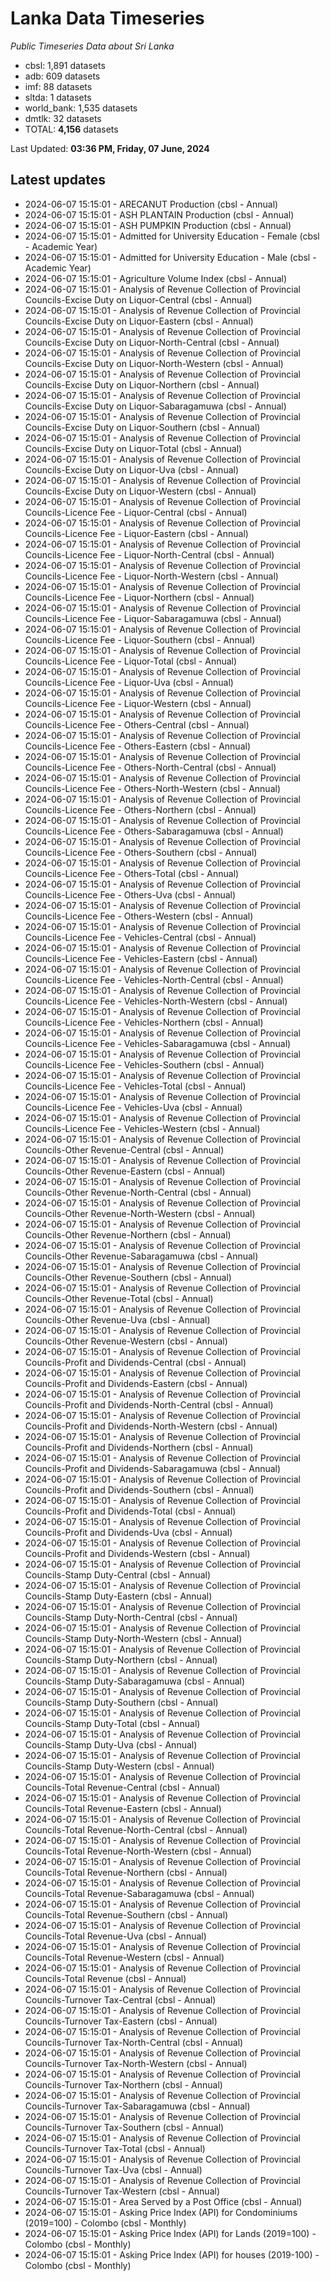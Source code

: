 # Lanka Data Timeseries
*Public Timeseries Data about Sri Lanka*

* cbsl: 1,891 datasets
* adb: 609 datasets
* imf: 88 datasets
* sltda: 1 datasets
* world_bank: 1,535 datasets
* dmtlk: 32 datasets
* TOTAL: **4,156** datasets

Last Updated: **03:36 PM, Friday, 07 June, 2024**

## Latest updates

* 2024-06-07 15:15:01 - ARECANUT Production (cbsl - Annual)
* 2024-06-07 15:15:01 - ASH PLANTAIN Production (cbsl - Annual)
* 2024-06-07 15:15:01 - ASH PUMPKIN Production (cbsl - Annual)
* 2024-06-07 15:15:01 - Admitted for University Education - Female (cbsl - Academic Year)
* 2024-06-07 15:15:01 - Admitted for University Education - Male (cbsl - Academic Year)
* 2024-06-07 15:15:01 - Agriculture Volume Index (cbsl - Annual)
* 2024-06-07 15:15:01 - Analysis of Revenue Collection of Provincial Councils-Excise Duty on Liquor-Central (cbsl - Annual)
* 2024-06-07 15:15:01 - Analysis of Revenue Collection of Provincial Councils-Excise Duty on Liquor-Eastern (cbsl - Annual)
* 2024-06-07 15:15:01 - Analysis of Revenue Collection of Provincial Councils-Excise Duty on Liquor-North-Central (cbsl - Annual)
* 2024-06-07 15:15:01 - Analysis of Revenue Collection of Provincial Councils-Excise Duty on Liquor-North-Western (cbsl - Annual)
* 2024-06-07 15:15:01 - Analysis of Revenue Collection of Provincial Councils-Excise Duty on Liquor-Northern (cbsl - Annual)
* 2024-06-07 15:15:01 - Analysis of Revenue Collection of Provincial Councils-Excise Duty on Liquor-Sabaragamuwa (cbsl - Annual)
* 2024-06-07 15:15:01 - Analysis of Revenue Collection of Provincial Councils-Excise Duty on Liquor-Southern (cbsl - Annual)
* 2024-06-07 15:15:01 - Analysis of Revenue Collection of Provincial Councils-Excise Duty on Liquor-Total (cbsl - Annual)
* 2024-06-07 15:15:01 - Analysis of Revenue Collection of Provincial Councils-Excise Duty on Liquor-Uva (cbsl - Annual)
* 2024-06-07 15:15:01 - Analysis of Revenue Collection of Provincial Councils-Excise Duty on Liquor-Western (cbsl - Annual)
* 2024-06-07 15:15:01 - Analysis of Revenue Collection of Provincial Councils-Licence Fee - Liquor-Central (cbsl - Annual)
* 2024-06-07 15:15:01 - Analysis of Revenue Collection of Provincial Councils-Licence Fee - Liquor-Eastern (cbsl - Annual)
* 2024-06-07 15:15:01 - Analysis of Revenue Collection of Provincial Councils-Licence Fee - Liquor-North-Central (cbsl - Annual)
* 2024-06-07 15:15:01 - Analysis of Revenue Collection of Provincial Councils-Licence Fee - Liquor-North-Western (cbsl - Annual)
* 2024-06-07 15:15:01 - Analysis of Revenue Collection of Provincial Councils-Licence Fee - Liquor-Northern (cbsl - Annual)
* 2024-06-07 15:15:01 - Analysis of Revenue Collection of Provincial Councils-Licence Fee - Liquor-Sabaragamuwa (cbsl - Annual)
* 2024-06-07 15:15:01 - Analysis of Revenue Collection of Provincial Councils-Licence Fee - Liquor-Southern (cbsl - Annual)
* 2024-06-07 15:15:01 - Analysis of Revenue Collection of Provincial Councils-Licence Fee - Liquor-Total (cbsl - Annual)
* 2024-06-07 15:15:01 - Analysis of Revenue Collection of Provincial Councils-Licence Fee - Liquor-Uva (cbsl - Annual)
* 2024-06-07 15:15:01 - Analysis of Revenue Collection of Provincial Councils-Licence Fee - Liquor-Western (cbsl - Annual)
* 2024-06-07 15:15:01 - Analysis of Revenue Collection of Provincial Councils-Licence Fee - Others-Central (cbsl - Annual)
* 2024-06-07 15:15:01 - Analysis of Revenue Collection of Provincial Councils-Licence Fee - Others-Eastern (cbsl - Annual)
* 2024-06-07 15:15:01 - Analysis of Revenue Collection of Provincial Councils-Licence Fee - Others-North-Central (cbsl - Annual)
* 2024-06-07 15:15:01 - Analysis of Revenue Collection of Provincial Councils-Licence Fee - Others-North-Western (cbsl - Annual)
* 2024-06-07 15:15:01 - Analysis of Revenue Collection of Provincial Councils-Licence Fee - Others-Northern (cbsl - Annual)
* 2024-06-07 15:15:01 - Analysis of Revenue Collection of Provincial Councils-Licence Fee - Others-Sabaragamuwa (cbsl - Annual)
* 2024-06-07 15:15:01 - Analysis of Revenue Collection of Provincial Councils-Licence Fee - Others-Southern (cbsl - Annual)
* 2024-06-07 15:15:01 - Analysis of Revenue Collection of Provincial Councils-Licence Fee - Others-Total (cbsl - Annual)
* 2024-06-07 15:15:01 - Analysis of Revenue Collection of Provincial Councils-Licence Fee - Others-Uva (cbsl - Annual)
* 2024-06-07 15:15:01 - Analysis of Revenue Collection of Provincial Councils-Licence Fee - Others-Western (cbsl - Annual)
* 2024-06-07 15:15:01 - Analysis of Revenue Collection of Provincial Councils-Licence Fee - Vehicles-Central (cbsl - Annual)
* 2024-06-07 15:15:01 - Analysis of Revenue Collection of Provincial Councils-Licence Fee - Vehicles-Eastern (cbsl - Annual)
* 2024-06-07 15:15:01 - Analysis of Revenue Collection of Provincial Councils-Licence Fee - Vehicles-North-Central (cbsl - Annual)
* 2024-06-07 15:15:01 - Analysis of Revenue Collection of Provincial Councils-Licence Fee - Vehicles-North-Western (cbsl - Annual)
* 2024-06-07 15:15:01 - Analysis of Revenue Collection of Provincial Councils-Licence Fee - Vehicles-Northern (cbsl - Annual)
* 2024-06-07 15:15:01 - Analysis of Revenue Collection of Provincial Councils-Licence Fee - Vehicles-Sabaragamuwa (cbsl - Annual)
* 2024-06-07 15:15:01 - Analysis of Revenue Collection of Provincial Councils-Licence Fee - Vehicles-Southern (cbsl - Annual)
* 2024-06-07 15:15:01 - Analysis of Revenue Collection of Provincial Councils-Licence Fee - Vehicles-Total (cbsl - Annual)
* 2024-06-07 15:15:01 - Analysis of Revenue Collection of Provincial Councils-Licence Fee - Vehicles-Uva (cbsl - Annual)
* 2024-06-07 15:15:01 - Analysis of Revenue Collection of Provincial Councils-Licence Fee - Vehicles-Western (cbsl - Annual)
* 2024-06-07 15:15:01 - Analysis of Revenue Collection of Provincial Councils-Other Revenue-Central (cbsl - Annual)
* 2024-06-07 15:15:01 - Analysis of Revenue Collection of Provincial Councils-Other Revenue-Eastern (cbsl - Annual)
* 2024-06-07 15:15:01 - Analysis of Revenue Collection of Provincial Councils-Other Revenue-North-Central (cbsl - Annual)
* 2024-06-07 15:15:01 - Analysis of Revenue Collection of Provincial Councils-Other Revenue-North-Western (cbsl - Annual)
* 2024-06-07 15:15:01 - Analysis of Revenue Collection of Provincial Councils-Other Revenue-Northern (cbsl - Annual)
* 2024-06-07 15:15:01 - Analysis of Revenue Collection of Provincial Councils-Other Revenue-Sabaragamuwa (cbsl - Annual)
* 2024-06-07 15:15:01 - Analysis of Revenue Collection of Provincial Councils-Other Revenue-Southern (cbsl - Annual)
* 2024-06-07 15:15:01 - Analysis of Revenue Collection of Provincial Councils-Other Revenue-Total (cbsl - Annual)
* 2024-06-07 15:15:01 - Analysis of Revenue Collection of Provincial Councils-Other Revenue-Uva (cbsl - Annual)
* 2024-06-07 15:15:01 - Analysis of Revenue Collection of Provincial Councils-Other Revenue-Western (cbsl - Annual)
* 2024-06-07 15:15:01 - Analysis of Revenue Collection of Provincial Councils-Profit and Dividends-Central (cbsl - Annual)
* 2024-06-07 15:15:01 - Analysis of Revenue Collection of Provincial Councils-Profit and Dividends-Eastern (cbsl - Annual)
* 2024-06-07 15:15:01 - Analysis of Revenue Collection of Provincial Councils-Profit and Dividends-North-Central (cbsl - Annual)
* 2024-06-07 15:15:01 - Analysis of Revenue Collection of Provincial Councils-Profit and Dividends-North-Western (cbsl - Annual)
* 2024-06-07 15:15:01 - Analysis of Revenue Collection of Provincial Councils-Profit and Dividends-Northern (cbsl - Annual)
* 2024-06-07 15:15:01 - Analysis of Revenue Collection of Provincial Councils-Profit and Dividends-Sabaragamuwa (cbsl - Annual)
* 2024-06-07 15:15:01 - Analysis of Revenue Collection of Provincial Councils-Profit and Dividends-Southern (cbsl - Annual)
* 2024-06-07 15:15:01 - Analysis of Revenue Collection of Provincial Councils-Profit and Dividends-Total (cbsl - Annual)
* 2024-06-07 15:15:01 - Analysis of Revenue Collection of Provincial Councils-Profit and Dividends-Uva (cbsl - Annual)
* 2024-06-07 15:15:01 - Analysis of Revenue Collection of Provincial Councils-Profit and Dividends-Western (cbsl - Annual)
* 2024-06-07 15:15:01 - Analysis of Revenue Collection of Provincial Councils-Stamp Duty-Central (cbsl - Annual)
* 2024-06-07 15:15:01 - Analysis of Revenue Collection of Provincial Councils-Stamp Duty-Eastern (cbsl - Annual)
* 2024-06-07 15:15:01 - Analysis of Revenue Collection of Provincial Councils-Stamp Duty-North-Central (cbsl - Annual)
* 2024-06-07 15:15:01 - Analysis of Revenue Collection of Provincial Councils-Stamp Duty-North-Western (cbsl - Annual)
* 2024-06-07 15:15:01 - Analysis of Revenue Collection of Provincial Councils-Stamp Duty-Northern (cbsl - Annual)
* 2024-06-07 15:15:01 - Analysis of Revenue Collection of Provincial Councils-Stamp Duty-Sabaragamuwa (cbsl - Annual)
* 2024-06-07 15:15:01 - Analysis of Revenue Collection of Provincial Councils-Stamp Duty-Southern (cbsl - Annual)
* 2024-06-07 15:15:01 - Analysis of Revenue Collection of Provincial Councils-Stamp Duty-Total (cbsl - Annual)
* 2024-06-07 15:15:01 - Analysis of Revenue Collection of Provincial Councils-Stamp Duty-Uva (cbsl - Annual)
* 2024-06-07 15:15:01 - Analysis of Revenue Collection of Provincial Councils-Stamp Duty-Western (cbsl - Annual)
* 2024-06-07 15:15:01 - Analysis of Revenue Collection of Provincial Councils-Total Revenue-Central (cbsl - Annual)
* 2024-06-07 15:15:01 - Analysis of Revenue Collection of Provincial Councils-Total Revenue-Eastern (cbsl - Annual)
* 2024-06-07 15:15:01 - Analysis of Revenue Collection of Provincial Councils-Total Revenue-North-Central (cbsl - Annual)
* 2024-06-07 15:15:01 - Analysis of Revenue Collection of Provincial Councils-Total Revenue-North-Western (cbsl - Annual)
* 2024-06-07 15:15:01 - Analysis of Revenue Collection of Provincial Councils-Total Revenue-Northern (cbsl - Annual)
* 2024-06-07 15:15:01 - Analysis of Revenue Collection of Provincial Councils-Total Revenue-Sabaragamuwa (cbsl - Annual)
* 2024-06-07 15:15:01 - Analysis of Revenue Collection of Provincial Councils-Total Revenue-Southern (cbsl - Annual)
* 2024-06-07 15:15:01 - Analysis of Revenue Collection of Provincial Councils-Total Revenue-Uva (cbsl - Annual)
* 2024-06-07 15:15:01 - Analysis of Revenue Collection of Provincial Councils-Total Revenue-Western (cbsl - Annual)
* 2024-06-07 15:15:01 - Analysis of Revenue Collection of Provincial Councils-Total Revenue (cbsl - Annual)
* 2024-06-07 15:15:01 - Analysis of Revenue Collection of Provincial Councils-Turnover Tax-Central (cbsl - Annual)
* 2024-06-07 15:15:01 - Analysis of Revenue Collection of Provincial Councils-Turnover Tax-Eastern (cbsl - Annual)
* 2024-06-07 15:15:01 - Analysis of Revenue Collection of Provincial Councils-Turnover Tax-North-Central (cbsl - Annual)
* 2024-06-07 15:15:01 - Analysis of Revenue Collection of Provincial Councils-Turnover Tax-North-Western (cbsl - Annual)
* 2024-06-07 15:15:01 - Analysis of Revenue Collection of Provincial Councils-Turnover Tax-Northern (cbsl - Annual)
* 2024-06-07 15:15:01 - Analysis of Revenue Collection of Provincial Councils-Turnover Tax-Sabaragamuwa (cbsl - Annual)
* 2024-06-07 15:15:01 - Analysis of Revenue Collection of Provincial Councils-Turnover Tax-Southern (cbsl - Annual)
* 2024-06-07 15:15:01 - Analysis of Revenue Collection of Provincial Councils-Turnover Tax-Total (cbsl - Annual)
* 2024-06-07 15:15:01 - Analysis of Revenue Collection of Provincial Councils-Turnover Tax-Uva (cbsl - Annual)
* 2024-06-07 15:15:01 - Analysis of Revenue Collection of Provincial Councils-Turnover Tax-Western (cbsl - Annual)
* 2024-06-07 15:15:01 - Area Served by a Post Office (cbsl - Annual)
* 2024-06-07 15:15:01 - Asking Price Index (API) for Condominiums (2019=100) - Colombo (cbsl - Monthly)
* 2024-06-07 15:15:01 - Asking Price Index (API) for Lands (2019=100) - Colombo (cbsl - Monthly)
* 2024-06-07 15:15:01 - Asking Price Index (API) for houses (2019-100) - Colombo (cbsl - Monthly)